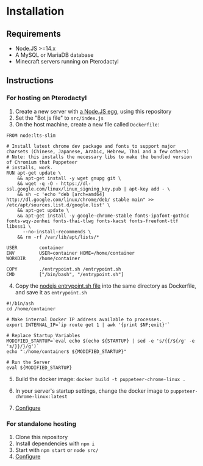 # Installation

## Requirements

- Node.JS >=14.x
- A MySQL or MariaDB database
- Minecraft servers running on Pterodactyl

## Instructions

### For hosting on Pterodactyl

1. Create a new server with [a Node.JS egg](https://github.com/parkervcp/eggs/tree/master/bots/discord/discord.js), using this repository
2. Set the "Bot js file" to `src/index.js`
3. On the host machine, create a new file called `Dockerfile`:
```
FROM node:lts-slim

# Install latest chrome dev package and fonts to support major charsets (Chinese, Japanese, Arabic, Hebrew, Thai and a few others)
# Note: this installs the necessary libs to make the bundled version of Chromium that Puppeteer
# installs, work.
RUN apt-get update \
    && apt-get install -y wget gnupg git \
    && wget -q -O - https://dl-ssl.google.com/linux/linux_signing_key.pub | apt-key add - \
    && sh -c 'echo "deb [arch=amd64] http://dl.google.com/linux/chrome/deb/ stable main" >> /etc/apt/sources.list.d/google.list' \
    && apt-get update \
    && apt-get install -y google-chrome-stable fonts-ipafont-gothic fonts-wqy-zenhei fonts-thai-tlwg fonts-kacst fonts-freefont-ttf libxss1 \
      --no-install-recommends \
    && rm -rf /var/lib/apt/lists/*

USER        container
ENV         USER=container HOME=/home/container
WORKDIR     /home/container

COPY        ./entrypoint.sh /entrypoint.sh
CMD         ["/bin/bash", "/entrypoint.sh"]

```

4. Copy the [nodejs entrypoint.sh file](https://github.com/pterodactyl/images/blob/nodejs/entrypoint.sh) into the same directory as Dockerfile, and save it as `entrypoint.sh`
```
#!/bin/ash
cd /home/container

# Make internal Docker IP address available to processes.
export INTERNAL_IP=`ip route get 1 | awk '{print $NF;exit}'`

# Replace Startup Variables
MODIFIED_STARTUP=`eval echo $(echo ${STARTUP} | sed -e 's/{{/${/g' -e 's/}}/}/g')`
echo ":/home/container$ ${MODIFIED_STARTUP}"

# Run the Server
eval ${MODIFIED_STARTUP}
```
5. Build the docker image: `docker build -t puppeteer-chrome-linux .`

6. In your server's startup settings, change the docker image to `puppeteer-chrome-linux:latest`

7. [Configure](../configuration/env)

### For standalone hosting

1. Clone this repository
2. Install dependencies with `npm i`
3. Start with `npm start` or `node src/`
4. [Configure](../configuration/env)
